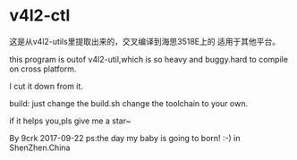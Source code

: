 # v4l2-ctl
这是从v4l2-utils里提取出来的，交叉编译到海思3518E上的 适用于其他平台。


this program is outof v4l2-util,which is so heavy and buggy.hard to compile on cross platform.

I cut it down from it.

build:
just change the build.sh
change the toolchain to your own.

if it helps you,pls give me a star~

By 9crk
2017-09-22    ps:the day my baby is going to born! :-)
in ShenZhen.China
 
